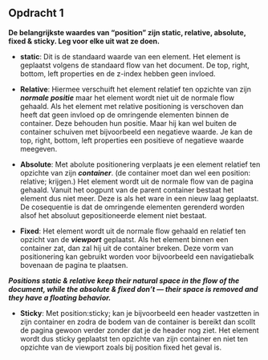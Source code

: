 ## Opdracht 1

**De belangrijkste waardes van “position” zijn static, relative, absolute, fixed & sticky. Leg voor elke uit wat ze doen.**

- **static**: Dit is de standaard waarde van een element. Het element is geplaatst volgens de standaard flow van het document. De top, right, bottom, left properties en de z-index hebben geen invloed.

- **Relative**: Hiermee verschuift het element relatief ten opzichte van zijn **_normale positie_** maar het element wordt niet uit de normale flow gehaald. Als het element met relative positioning is verschoven dan heeft dat geen invloed op de omringende elementen binnen de container. Deze behouden hun positie. Maar hij kan wel buiten de container schuiven met bijvoorbeeld een negatieve waarde. Je kan de top, right, bottom, left properties een positieve of negatieve waarde meegeven.

- **Absolute**: Met abolute positionering verplaats je een element relatief ten opzichte van zijn **_container_**. (de container moet dan wel een position: relative; krijgen.) Het element wordt uit de normale flow van de pagina gehaald. Vanuit het oogpunt van de parent container bestaat het element dus niet meer. Deze is als het ware in een nieuw laag geplaatst. De cosequentie is dat de omringende elementen gerenderd worden alsof het absoluut gepositioneerde element niet bestaat.

- **Fixed**: Het element wordt uit de normale flow gehaald en relatief ten opzicht van de **_viewport_** geplaatst. Als het element binnen een container zat, dan zal hij uit de container breken. Deze vorm van positionering kan gebruikt worden voor bijvoorbeeld een navigatiebalk bovenaan de pagina te plaatsen.

**_Positions static & relative keep their natural space in the flow of the document, while the absolute & fixed don’t — their space is removed and they have a floating behavior._**

- **Sticky**: Met position:sticky; kan je bijvoorbeeld een header vastzetten in zijn container en zodra de bodem van de container is bereikt dan scollt de pagina gewoon verder zonder dat je de header nog ziet. Het element wordt dus sticky geplaatst ten opzichte van zijn container en niet ten opzichte van de viewport zoals bij position fixed het geval is.
